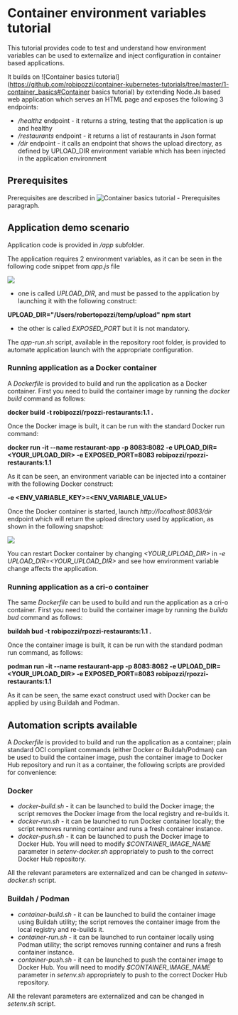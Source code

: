 # Container environment variables tutorial
This tutorial provides code to test and understand how environment variables can be used to externalize and inject configuration in container based applications.

It builds on ![Container basics tutorial](https://github.com/robipozzi/container-kubernetes-tutorials/tree/master/1-container_basics#Container basics tutorial) by extending Node.Js based web application which serves an HTML page and exposes the following 3 endpoints:
* */healthz* endpoint - it returns a string, testing that the application is up and healthy
* */restaurants* endpoint - it returns a list of restaurants in Json format
* */dir* endpoint - it calls an endpoint that shows the upload directory, as defined by UPLOAD_DIR environment variable which has been injected in the application environment

## Prerequisites
Prerequisites are described in ![Container basics tutorial - Prerequisites](https://github.com/robipozzi/container-kubernetes-tutorials/tree/master/1-container_basics#Prerequisites) paragraph.

## Application demo scenario
Application code is provided in */app* subfolder.

The application requires 2 environment variables, as it can be seen in the following code snippet from *app.js* file

![](https://github.com/robipozzi/container-kubernetes-tutorials/blob/master/2-container_environment/images/code-snippet1.png)

* one is called *UPLOAD_DIR*, and must be passed to the application by launching it with the following construct:

**UPLOAD_DIR="/Users/robertopozzi/temp/upload" npm start**

* the other is called *EXPOSED_PORT* but it is not mandatory.

The *app-run.sh* script, available in the repository root folder, is provided to automate application launch with the appropriate configuration.

### Running application as a Docker container
A *Dockerfile* is provided to build and run the application as a Docker container. 
First you need to build the container image by running the *docker build* command as follows:

**docker build -t robipozzi/rpozzi-restaurants:1.1 .**

Once the Docker image is built, it can be run with the standard Docker run command: 

**docker run -it --name restaurant-app -p 8083:8082 -e UPLOAD_DIR=<YOUR_UPLOAD_DIR> -e EXPOSED_PORT=8083 robipozzi/rpozzi-restaurants:1.1**

As it can be seen, an environment variable can be injected into a container with the following Docker construct:

**-e <ENV_VARIABLE_KEY>=<ENV_VARIABLE_VALUE>**

Once the Docker container is started, launch *http://localhost:8083/dir* endpoint which will return the upload directory used by application, as shown in the following snapshot:

![](https://github.com/robipozzi/container-kubernetes-tutorials/blob/master/2-container_environment/images/dir_endpoint.png)

You can restart Docker container by changing *<YOUR_UPLOAD_DIR>* in *-e UPLOAD_DIR=<YOUR_UPLOAD_DIR>* and see how environment variable change affects the application.

### Running application as a cri-o container
The same *Dockerfile* can be used to build and run the application as a cri-o container. 
First you need to build the container image by running the *builda bud* command as follows:

**buildah bud -t robipozzi/rpozzi-restaurants:1.1 .**

Once the container image is built, it can be run with the standard podman run command, as follows: 

**podman run -it --name restaurant-app -p 8083:8082 -e UPLOAD_DIR=<YOUR_UPLOAD_DIR> -e EXPOSED_PORT=8083 robipozzi/rpozzi-restaurants:1.1**

As it can be seen, the same exact construct used with Docker can be applied by using Buildah and Podman.

## Automation scripts available
A *Dockerfile* is provided to build and run the application as a container; plain standard OCI compliant commands (either Docker or Buildah/Podman) can be used to build the container image, push the container image to Docker Hub repository and run it as a container, the following scripts are provided for convenience:

### Docker
* *docker-build.sh* - it can be launched to build the Docker image; the script removes the Docker image from the local registry and re-builds it.
* *docker-run.sh* - it can be launched to run Docker container locally; the script removes running container and runs a fresh container instance.
* *docker-push.sh* - it can be launched to push the Docker image to Docker Hub. You will need to modify *$CONTAINER_IMAGE_NAME* parameter in *setenv-docker.sh* appropriately to push to the correct Docker Hub repository.

All the relevant parameters are externalized and can be changed in *setenv-docker.sh* script.

### Buildah / Podman
* *container-build.sh* - it can be launched to build the container image using Buildah utility; the script removes the container image from the local registry and re-builds it.
* *container-run.sh* - it can be launched to run container locally using Podman utility; the script removes running container and runs a fresh container instance.
* *container-push.sh* - it can be launched to push the container image to Docker Hub. You will need to modify *$CONTAINER_IMAGE_NAME* parameter in *setenv.sh* appropriately to push to the correct Docker Hub repository.

All the relevant parameters are externalized and can be changed in *setenv.sh* script.
